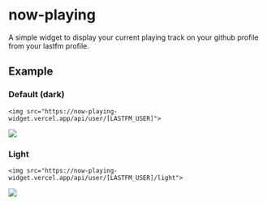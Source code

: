 # now-playing
A simple widget to display your current playing track on your github profile from your lastfm profile.

## Example
### Default (dark)
`<img src="https://now-playing-widget.vercel.app/api/user/[LASTFM_USER]">`

<img src="https://now-playing-widget.vercel.app/api/user/Enroze">

### Light
`<img src="https://now-playing-widget.vercel.app/api/user/[LASTFM_USER]/light">`

<img src="https://now-playing-widget.vercel.app/api/user/Enroze/light">
